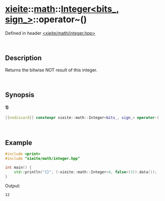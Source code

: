 # [xieite](../../../../../xieite.md)\:\:[math](../../../../../math.md)\:\:[Integer<bits_, sign_>](../../../../integer.md)\:\:operator~\(\)
Defined in header [<xieite/math/integer.hpp>](../../../../../../../include/xieite/math/integer.hpp)

&nbsp;

## Description
Returns the bitwise NOT result of this integer.

&nbsp;

## Synopsis
#### 1)
```cpp
[[nodiscard]] constexpr xieite::math::Integer<bits_, sign_> operator~() const noexcept;
```

&nbsp;

## Example
```cpp
#include <print>
#include "xieite/math/integer.hpp"

int main() {
    std::println("{}", (~xieite::math::Integer<4, false>(3)).data());
}
```
Output:
```
12
```
